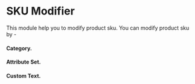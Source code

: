 # SKU Modifier
This module help you to modify product sku. You can modify product sku by -
#### Category.
#### Attribute Set.
#### Custom Text.
